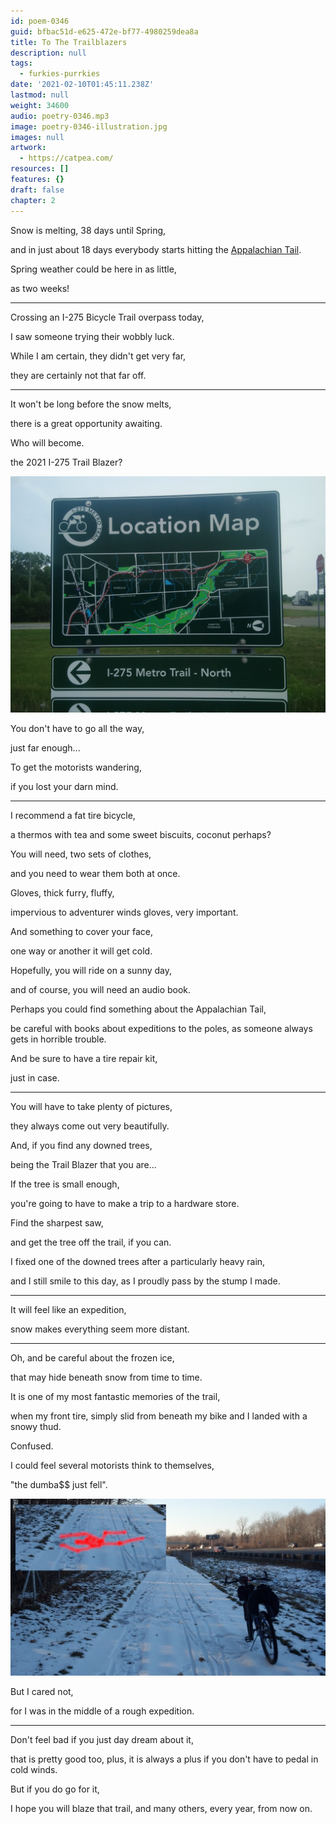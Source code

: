 ```yaml
---
id: poem-0346
guid: bfbac51d-e625-472e-bf77-4980259dea8a
title: To The Trailblazers
description: null
tags:
  - furkies-purrkies
date: '2021-02-10T01:45:11.238Z'
lastmod: null
weight: 34600
audio: poetry-0346.mp3
image: poetry-0346-illustration.jpg
images: null
artwork:
  - https://catpea.com/
resources: []
features: {}
draft: false
chapter: 2
---
```


Snow is melting, 38 days until Spring,

and in just about 18 days everybody starts hitting the [Appalachian Tail](https://atcamp.org/atthruhikerreports.cfm).

Spring weather could be here in as little,

as two weeks!

---

Crossing an I-275 Bicycle Trail overpass today,

I saw someone trying their wobbly luck.

While I am certain, they didn't get very far,

they are certainly not that far off.

---

It won't be long before the snow melts,

there is a great opportunity awaiting.

Who will become.

the 2021 I-275 Trail Blazer?

![S HURON RD](files/poetry-0152-end-sign.jpg)

You don't have to go all the way,

just far enough...

To get the motorists wandering,

if you lost your darn mind.

---

I recommend a fat tire bicycle,

a thermos with tea and some sweet biscuits, coconut perhaps?

You will need, two sets of clothes,

and you need to wear them both at once.

Gloves, thick furry, fluffy,

impervious to adventurer winds gloves, very important.

And something to cover your face,

one way or another it will get cold.

Hopefully, you will ride on a sunny day,

and of course, you will need an audio book.

Perhaps you could find something about the Appalachian Tail,

be careful with books about expeditions to the poles, as someone always gets in horrible trouble.

And be sure to have a tire repair kit,

just in case.

---

You will have to take plenty of pictures,

they always come out very beautifully.

And, if you find any downed trees,

being the Trail Blazer that you are...

If the tree is small enough,

you're going to have to make a trip to a hardware store.

Find the sharpest saw,

and get the tree off the trail, if you can.

I fixed one of the downed trees after a particularly heavy rain,

and I still smile to this day, as I proudly pass by the stump I made.

---

It will feel like an expedition,

snow makes everything seem more distant.

---

Oh, and be careful about the frozen ice,

that may hide beneath snow from time to time.

It is one of my most fantastic memories of the trail,

when my front tire, simply slid from beneath my bike and I landed with a snowy thud.

Confused.

I could feel several motorists think to themselves,

"the dumba$$ just fell".

![With a soft thud.](files/poetry-0131-fall.jpg)

But I cared not,

for I was in the middle of a rough expedition.

---

Don't feel bad if you just day dream about it,

that is pretty good too, plus, it is always a plus if you don't have to pedal in cold winds.

But if you do go for it,

I hope you will blaze that trail, and many others, every year, from now on.

